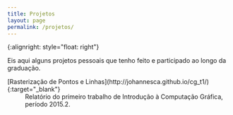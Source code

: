 ```yaml
---
title: Projetos
layout: page
permalink: /projetos/
---
```

{:alignright: style="float: right"}


Eis aqui alguns projetos pessoais que tenho feito e participado ao longo da graduação.

<dl>
    <dt markdown="1">[Rasterização de Pontos e Linhas](http://johannesca.github.io/cg_t1/){:target="_blank"}</dt>
    <dd>Relatório do primeiro trabalho de Introdução à Computação Gráfica, período 2015.2.</dd>
</dl>

